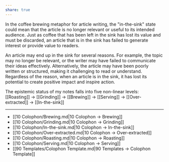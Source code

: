 ```yaml
---
share: true
---
```

In the coffee brewing metaphor for article writing, the "in-the-sink" state could mean that the article is no longer relevant or useful to its intended audience. Just as coffee that has been left in the sink has lost its value and must be discarded, an article that is in the sink has failed to generate interest or provide value to readers.

An article may end up in the sink for several reasons. For example, the topic may no longer be relevant, or the writer may have failed to communicate their ideas effectively. Alternatively, the article may have been poorly written or structured, making it challenging to read or understand. Regardless of the reason, when an article is in the sink, it has lost its potential to create positive impact and inspire action.

The epistemic status of my notes falls into five non-linear levels: [[Roasting]] -> [[Grinding]] -> [[Brewing]] -> [[Serving]] -> [[Over-extracted]] -> [[In-the-sink]]

---
- [[10 Colophon/Brewing.md|10 Colophon → Brewing]]
- [[10 Colophon/Grinding.md|10 Colophon → Grinding]]
- [[10 Colophon/In-the-sink.md|10 Colophon → In-the-sink]]
- [[10 Colophon/Over-extracted.md|10 Colophon → Over-extracted]]
- [[10 Colophon/Roasting.md|10 Colophon → Roasting]]
- [[10 Colophon/Serving.md|10 Colophon → Serving]]
- [[90 Templates/Colophon Template.md|90 Templates → Colophon Template]]

